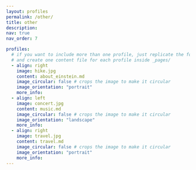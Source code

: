 ```yaml
---
layout: profiles
permalink: /other/
title: other
description:
nav: true
nav_order: 7

profiles:
  # if you want to include more than one profile, just replicate the following block
  # and create one content file for each profile inside _pages/
  - align: right
    image: hike.jpg
    content: about_einstein.md
    image_circular: false # crops the image to make it circular
    image_orientation: "portrait"
    more_info: 
  - align: left
    image: concert.jpg
    content: music.md
    image_circular: false # crops the image to make it circular
    image_orientation: "landscape"
    more_info: 
  - align: right
    image: travel.jpg
    content: travel.md
    image_circular: false # crops the image to make it circular
    image_orientation: "portrait"
    more_info: 
---
```

